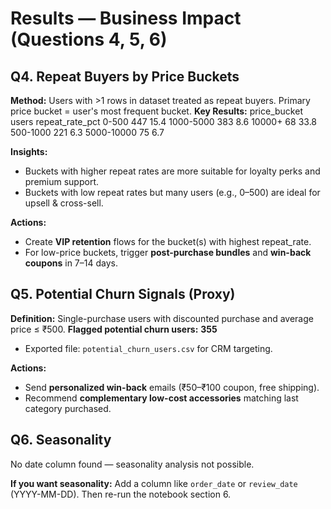 
# Results — Business Impact (Questions 4, 5, 6)

## Q4. Repeat Buyers by Price Buckets
**Method:** Users with >1 rows in dataset treated as repeat buyers. Primary price bucket = user's most frequent bucket.
**Key Results:**
price_bucket  users  repeat_rate_pct
       0-500    447             15.4
   1000-5000    383              8.6
      10000+     68             33.8
    500-1000    221              6.3
  5000-10000     75              6.7

**Insights:**
- Buckets with higher repeat rates are more suitable for loyalty perks and premium support.
- Buckets with low repeat rates but many users (e.g., 0–500) are ideal for upsell & cross-sell.

**Actions:**
- Create **VIP retention** flows for the bucket(s) with highest repeat_rate.
- For low-price buckets, trigger **post-purchase bundles** and **win-back coupons** in 7–14 days.

## Q5. Potential Churn Signals (Proxy)
**Definition:** Single-purchase users with discounted purchase and average price ≤ ₹500.
**Flagged potential churn users:** **355**
- Exported file: `potential_churn_users.csv` for CRM targeting.

**Actions:**
- Send **personalized win-back** emails (₹50–₹100 coupon, free shipping).
- Recommend **complementary low-cost accessories** matching last category purchased.

## Q6. Seasonality
No date column found — seasonality analysis not possible.

**If you want seasonality:** Add a column like `order_date` or `review_date` (YYYY-MM-DD). Then re-run the notebook section 6.
